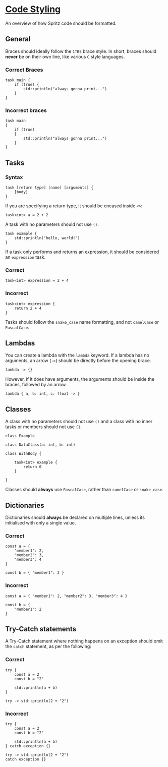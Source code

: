 # <u>Code Styling</u>
An overview of how Spritz code should be formatted.

## General
Braces should ideally follow the `1TBS` brace style. In short, braces should
<b>never</b> be on their own line, like various `C` style languages.

### Correct Braces
```
task main {
    if (true) {
        std::println("always gonna print...")
    }
}
```

### Incorrect braces
```
task main
{
    if (true) 
    {
        std::println("always gonna print...")
    }
}
```

## Tasks
### Syntax
```
task [return type] [name] [arguments] {
    [body]
}
```

If you are specifying a return type, it should be encased inside `<>`:
```
task<int> a = 2 + 2
```

A task with no parameters should not use `()`.
```
task example {
    std::println("hello, world!")
}
```

If a task only performs and returns an expression, it should be considered an `expression` task.

### Correct
```
task<int> expression = 2 + 4
```

### Incorrect
```
task<int> expression {
    return 2 + 4
}
```

Tasks should follow the `snake_case` name formatting, and not `camelCase` or `PascalCase`.

## Lambdas
You can create a lambda with the `lambda` keyword. If a lambda has no arguments, an arrow (`->`) should be
directly before the opening brace.

```
lambda -> {}
```

However, if it does have arguments, the arguments should be inside the braces, followed by an arrow.

```
lambda { a, b: int, c: float -> }
```

## Classes
A class with no parameters should not use `()` and a class with no 
inner tasks or members should not use `{}`.
```
class Example
```

```
class DataClass(a: int, b: int)
```

```
class WithBody {

    task<int> example {
        return 0
    }
    
}
```

Classes should <b>always</b> use `PascalCase`, rather than `camelCase` or `snake_case`.

## Dictionaries
Dictionaries should <b>always</b> be declared on multiple lines, unless its initialised with only a single value.

### Correct
```
const a = {
    "member1": 2,
    "member2": 3,
    "member3": 4
}

const b = { "member1": 2 } 
```

### Incorrect
```
const a = { "member1": 2, "member2": 3, "member3": 4 }

const b = {
    "member1": 2
}
```

## Try-Catch statements
A Try-Catch statement where nothing happens on an exception should omit the `catch` statement, as per the following:

### Correct
```
try {
    const a = 2
    const b = "2"
    
    std::println(a + b)
}

try -> std::println(2 + "2")
```

### Incorrect
```
try {
    const a = 2
    const b = "2"
    
    std::println(a + b)
} catch exception {}

try -> std::println(2 + "2")
catch exception {}
```